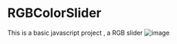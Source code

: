 # RGBColorSlider
This is a basic javascript project , a RGB slider 
![image](https://github.com/Ayush-ydv/RGBColorSlider/assets/73734872/1a88cba8-3ead-4b59-abbb-c64a48e91280)

